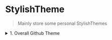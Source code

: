 # StylishTheme
> Mainly store some personal StylishThemes

<details>
<summary>1. Overall Github Theme</summary>

## Overall Github Theme
+ 效果预览 ![img](images/Overall-Github-Theme-001.png)
+ 更改的样式
  + 图标
  + 按钮
  + 头像
  + 选项卡
  + Octotree插件
+ 基于以下主题整合修改，实现一体化安装
  + [[vip-darkhub-code-purple]](https://userstyles.org/styles/172338/vip-darkhub-code-purple)
  + [[octotree-for-github-ice-dark]](https://userstyles.org/styles/170999/octotree-for-github-ice-dark)
+ 搭配代码树插件 [[Octotree]](https://chrome.google.com/webstore/detail/octotree/bkhaagjahfmjljalopjnoealnfndnagc?utm_source=chrome-ntp-icon)
+ 应用站点
  + Github.com
</details>
